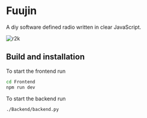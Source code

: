 # Fuujin

A diy software defined radio written in clear JavaScript.

![r2k](https://github.com/gitRaiku/r2k/blob/master/Fuujin.png?raw=true)

## Build and installation

To start the frontend run
```sh
cd Frontend
npm run dev
```

To start the backend run
```sh
./Backend/backend.py
```

